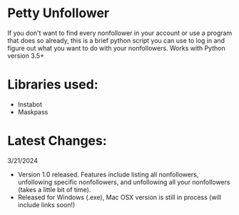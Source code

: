 # Petty Unfollower
If you don't want to find every nonfollower in your account or use a program that does so already, this is a brief python script you can use to log in and figure out what you want to do with your nonfollowers.
Works with Python version 3.5+

# Libraries used:
- Instabot
- Maskpass

# Latest Changes:

3/21/2024
- Version 1.0 released. Features include listing all nonfollowers, unfollowing specific nonfollowers, and unfollowing all your nonfollowers (takes a little bit of time).
- Released for Windows (.exe), Mac OSX version is still in process (will include links soon!)

